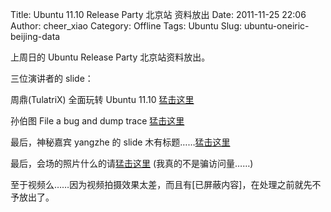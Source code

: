 Title: Ubuntu 11.10 Release Party 北京站 资料放出
Date: 2011-11-25 22:06
Author: cheer_xiao
Category: Offline
Tags: Ubuntu
Slug: ubuntu-oneiric-beijing-data

上周日的 Ubuntu Release Party 北京站资料放出。

三位演讲者的 slide：

周鼎(TulatriX) 全面玩转 Ubuntu 11.10
[猛击这里](http://code-of-tualatrix.googlecode.com/files/ubuntu-11-10.pdf)

孙伯图 File a bug and dump trace
[猛击这里](http://anylinux.net/wp-content/uploads/2011/11/Ubuntu_release_party_1110.pdf)

最后，神秘嘉宾 yangzhe 的 slide
木有标题……[猛击这里](https://docs.google.com/present/edit?id=0AVJbgbRxU-JVZGdmdjhkNDlfMjg1ZHY5YmRrY3c&hl=en_US)

最后，会场的照片什么的请[猛击这里](http://nul000.diandian.com/post/2011-11-24/7081385)
(我真的不是骗访问量……)

至于视频么……因为视频拍摄效果太差，而且有[已屏蔽内容]，在处理之前就先不予放出了。
